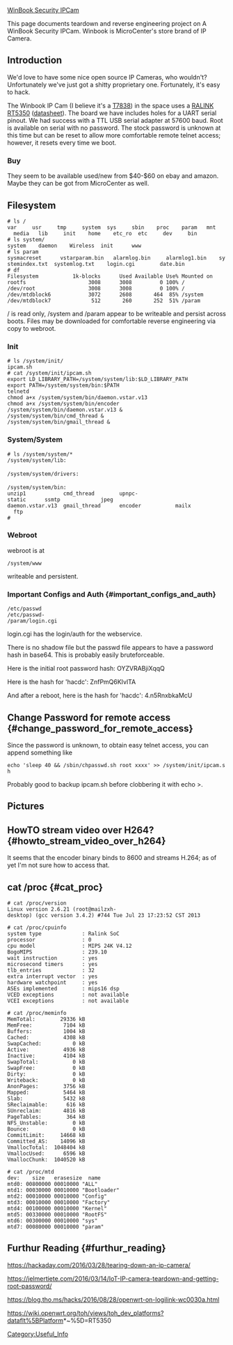 [WinBook Security IPCam](WinBook_Security_IPCam)

This page documents teardown and reverse engineering project on A
WinBook Security IPCam. Winbook is MicroCenter's store brand of IP
Camera.

## Introduction

We'd love to have some nice open source IP Cameras, who wouldn't?
Unfortunately we've just got a shitty proprietary one. Fortunately, it's
easy to hack.

The Winbook IP Cam (I believe it's a
[T7838](https://www.amazon.com/Winbook-Security-Wireless-Camera-Vision/dp/B00JX7QAX2))
in the space uses a [RALINK
RT5350](https://wikidevi.com/wiki/Ralink_RT5350)
([datasheet](https://drive.google.com/file/d/0B8BpyTY91XfmajRYMWtscHRpbEU/edit)).
The board we have includes holes for a UART serial pinout. We had
success with a TTL USB serial adapter at 57600 baud. Root is available
on serial with no password. The stock password is unknown at this time
but can be reset to allow more comfortable remote telnet access;
however, it resets every time we boot.

### Buy

They seem to be available used/new from \$40-\$60 on ebay and amazon.
Maybe they can be got from MicroCenter as well.

## Filesystem

`# ls /`\
`var     usr     tmp     system  sys     sbin    proc    param   mnt     media   lib     init    home    etc_ro  etc     dev     bin`\
`# ls system/`\
`system    daemon    Wireless  init      www`\
`# ls param`\
`sysmacreset      vstarparam.bin   alarmlog.bin     alarmlog1.bin    systemindex.txt  systemlog.txt    login.cgi        date.bin`\
`# df`\
`Filesystem           1k-blocks      Used Available Use% Mounted on`\
`rootfs                    3008      3008         0 100% /`\
`/dev/root                 3008      3008         0 100% /`\
`/dev/mtdblock6            3072      2608       464  85% /system`\
`/dev/mtdblock7             512       260       252  51% /param`

/ is read only, /system and /param appear to be writeable and persist
across boots. Files may be downloaded for comfortable reverse
engineering via copy to webroot.

### Init

`# ls /system/init/`\
`ipcam.sh`\
`# cat /system/init/ipcam.sh`\
`export LD_LIBRARY_PATH=/system/system/lib:$LD_LIBRARY_PATH`\
`export PATH=/system/system/bin:$PATH`\
`telnetd`\
`chmod a+x /system/system/bin/daemon.vstar.v13`\
`chmod a+x /system/system/bin/encoder`\
`/system/system/bin/daemon.vstar.v13 &`\
`/system/system/bin/cmd_thread &`\
`/system/system/bin/gmail_thread &`

### System/System

`# ls /system/system/*   `\
`/system/system/lib:`\
\
`/system/system/drivers:`\
\
`/system/system/bin:`\
`unzip1            cmd_thread        upnpc-static      ssmtp             jpeg`\
`daemon.vstar.v13  gmail_thread      encoder           mailx             ftp`\
`#`

### Webroot

webroot is at

`/system/www`

writeable and persistent.

### Important Configs and Auth {#important_configs_and_auth}

`/etc/passwd`\
`/etc/passwd-`\
`/param/login.cgi`

login.cgi has the login/auth for the webservice.

There is no shadow file but the passwd file appears to have a password
hash in base64. This is probably easily bruteforceable.

Here is the initial root password hash: OYZVRABjiXqqQ

Here is the hash for 'hacdc': ZnfPmQ6KIvlTA

And after a reboot, here is the hash for 'hacdc': 4.n5RnxbkaMcU

## Change Password for remote access {#change_password_for_remote_access}

Since the password is unknown, to obtain easy telnet access, you can
append something like

`echo 'sleep 40 && /sbin/chpasswd.sh root xxxx' >> /system/init/ipcam.sh`

Probably good to backup ipcam.sh before clobbering it with echo \>.

## Pictures

## HowTO stream video over H264? {#howto_stream_video_over_h264}

It seems that the encoder binary binds to 8600 and streams H.264; as of
yet I'm not sure how to access that.

## cat /proc {#cat_proc}

`# cat /proc/version`\
`Linux version 2.6.21 (root@mailzxh-desktop) (gcc version 3.4.2) #744 Tue Jul 23 17:23:52 CST 2013`

`# cat /proc/cpuinfo`\
`system type             : Ralink SoC`\
`processor               : 0`\
`cpu model               : MIPS 24K V4.12`\
`BogoMIPS                : 239.10`\
`wait instruction        : yes`\
`microsecond timers      : yes`\
`tlb_entries             : 32`\
`extra interrupt vector  : yes`\
`hardware watchpoint     : yes`\
`ASEs implemented        : mips16 dsp`\
`VCED exceptions         : not available`\
`VCEI exceptions         : not available`

`# cat /proc/meminfo`\
`MemTotal:        29336 kB`\
`MemFree:          7104 kB`\
`Buffers:          1004 kB`\
`Cached:           4308 kB`\
`SwapCached:          0 kB`\
`Active:           4936 kB`\
`Inactive:         4104 kB`\
`SwapTotal:           0 kB`\
`SwapFree:            0 kB`\
`Dirty:               0 kB`\
`Writeback:           0 kB`\
`AnonPages:        3756 kB`\
`Mapped:           5464 kB`\
`Slab:             5432 kB`\
`SReclaimable:      616 kB`\
`SUnreclaim:       4816 kB`\
`PageTables:        364 kB`\
`NFS_Unstable:        0 kB`\
`Bounce:              0 kB`\
`CommitLimit:     14668 kB`\
`Committed_AS:    14096 kB`\
`VmallocTotal:  1048404 kB`\
`VmallocUsed:      6596 kB`\
`VmallocChunk:  1040520 kB`

`# cat /proc/mtd`\
`dev:    size   erasesize  name`\
`mtd0: 00800000 00010000 "ALL"`\
`mtd1: 00030000 00010000 "Bootloader"`\
`mtd2: 00010000 00010000 "Config"`\
`mtd3: 00010000 00010000 "Factory"`\
`mtd4: 00100000 00010000 "Kernel"`\
`mtd5: 00330000 00010000 "RootFS"`\
`mtd6: 00300000 00010000 "sys"`\
`mtd7: 00080000 00010000 "param"`

## Furthur Reading {#furthur_reading}

<https://hackaday.com/2016/03/28/tearing-down-an-ip-camera/>

<https://jelmertiete.com/2016/03/14/IoT-IP-camera-teardown-and-getting-root-password/>

<https://blog.tho.ms/hacks/2016/08/28/openwrt-on-logilink-wc0030a.html>

<https://wiki.openwrt.org/toh/views/toh_dev_platforms?dataflt%5BPlatform>\*\~%5D=RT5350

[Category:Useful_Info](Category:Useful_Info)
